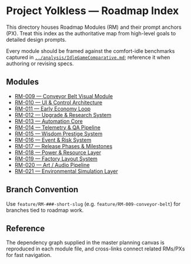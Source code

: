 # Project Yolkless — Roadmap Index

This directory houses Roadmap Modules (RM) and their prompt anchors (PX). Treat this index as the authoritative map from high-level goals to detailed design prompts.

Every module should be framed against the comfort-idle benchmarks captured in [`../analysis/IdleGameComparative.md`](../analysis/IdleGameComparative.md); reference it when authoring or revising specs.

## Modules

- [RM-009 — Conveyor Belt Visual Module](RM-009.md)
- [RM-010 — UI & Control Architecture](RM-010.md)
- [RM-011 — Early Economy Loop](RM-011.md)
- [RM-012 — Upgrade & Research System](RM-012.md)
- [RM-013 — Automation Core](RM-013.md)
- [RM-014 — Telemetry & QA Pipeline](RM-014.md)
- [RM-015 — Wisdom Prestige System](RM-015.md)
- [RM-016 — Event & Risk System](RM-016.md)
- [RM-017 — Release Phases & Milestones](RM-017.md)
- [RM-018 — Power & Resource Layer](RM-018.md)
- [RM-019 — Factory Layout System](RM-019.md)
- [RM-020 — Art / Audio Pipeline](RM-020.md)
- [RM-021 — Environmental Simulation Layer](RM-021.md)

## Branch Convention

Use `feature/RM-###-short-slug` (e.g. `feature/RM-009-conveyor-belt`) for branches tied to roadmap work.

## Reference

The dependency graph supplied in the master planning canvas is reproduced in each module file, and cross-links connect related RMs/PXs for fast navigation.
